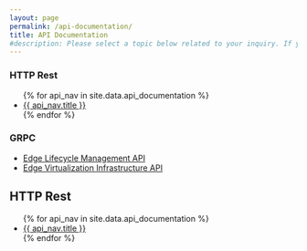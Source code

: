 ```yaml
---
layout: page
permalink: /api-documentation/
title: API Documentation
#description: Please select a topic below related to your inquiry. If you don’t find what you need, fill out the Intel® Smart Edge Open contact form.
---
```

<link rel="stylesheet" type="text/css" href="/swagger-ui/swagger-ui.css" >
<section class="inner-page-padding" id="swagger-ui">
    <!--<div class="contentArea2">
		<div class="api-col-wrap">
			<div class="api-col-left">
                <h2>
                    <a href="/api-documentation/" class="backBtn" style="font-size:16px;"><span>&#60;</span> API Documentation</a>
                </h2>
            </div>
			<div class="api-col-right">
				<select name="program" id="program" class="form-control">
					<option value="">Select API</option>
					<option <?php if(!empty($DropSelectedEaa)){ echo $DropSelectedEaa; } else{ echo ''; } ?> value='agent-auth'>Edge Application API</option>
					<option <?php if(!empty($DropSelectedController)){ echo $DropSelectedController; } else{ echo ''; } ?> value='controller'>Controller API</option>
					<option <?php if(!empty($DropSelectedAuth)){ echo $DropSelectedAuth; } else{ echo ''; } ?> value='edge-auth'>Edge Application Authentication API</option>
					<option <?php if(!empty($DropSelectedCups)){ echo $DropSelectedCups; } else{ echo ''; } ?> value='api-cups'>Core Network Configuration API</option>
					<option <?php if(!empty($DropSelectedAF)){ echo $DropSelectedAF; } else{ echo ''; } ?> value='af'>5G APPLICATION FUNCTION (AF)</option>
					<option <?php if(!empty($DropSelectedNef)){ echo $DropSelectedNef; } else{ echo ''; } ?> value='nef'>5G NETWORK EXPOSURE FUNCTION (NEF)</option>
					<option <?php if(!empty($DropSelected5goam)){ echo $DropSelected5goam; } else{ echo ''; } ?> value='5goam'>5G OAM</option>	
					<option <?php if(!empty($DropSelectedemco)){ echo $DropSelectedemco; } else{ echo ''; } ?> value='emco'>EMCO</option>
				</select>
			</div>
		</div>
		<div class="api-description"></div>
	</div>-->
    <div class="boxHead boxHeadExplore boxAPI uk-child-width-1-3@m uk-grid-match uk-text-center uk-margin-medium-top uk-grid uk-grid-stack" data-uk-grid="">
        <div class="uk-first-column">
            <div class="boxHeadBox uk-card uk-card-default uk-box-shadow-medium uk-card-hover uk-card-body uk-inline border-radius-large border-xlight">
                <h3 class="uk-card-title">HTTP Rest</h3>
                <ul>
					{% for api_nav in site.data.api_documentation %}
                    <li class="fa-angle-right"><a href="{{ api_nav.url }}" title="{{ api_nav.title }}">{{ api_nav.title }}</a></li>
                    {% endfor %}
                </ul>
            </div>
        </div>
        <div>
            <div class="boxHeadBox uk-card uk-card-default uk-box-shadow-medium uk-card-hover uk-card-body uk-inline border-radius-large border-xlight">
                <h3 class="uk-card-title">GRPC</h3>
                <ul>
					<li class="fa-angle-right"><a href="" title="Edge Lifecycle Management API">Edge Lifecycle Management API</a></li>
                    <li class="fa-angle-right"><a href="" title="Edge Virtualization Infrastructure API">Edge Virtualization Infrastructure API</a></li>
                </ul>
            </div>
        </div>
    </div>
	<div class="container">
		<div id="developer-views" class="developer-wrap">
			<div class="row">
				<div class="right">
					<div id="apidoc" class="developerSection">
                        <!--<h1 class="main-heading">API Documentation</h1>-->
						<div class="apidoc-wrap">
							<div class="apidoc-box">
								<h2 class="h2-smaller">HTTP Rest</h2>
								<ul class="docsList">
                                    {% for api_nav in site.data.api_documentation %}
                                        <li class="fa-angle-right"><a href="{{ api_nav.url }}" title="{{ api_nav.title }}">{{ api_nav.title }}</a></li>
                                    {% endfor %}
								</ul>
							</div>
						</div>
					</div>
				</div>
			</div>
		</div>
	</div>
</section>

<!--Swagger Api Code Start Here  -->  
<script src="https://code.jquery.com/jquery-3.4.1.min.js" integrity="sha256-CSXorXvZcTkaix6Yvo6HppcZGetbYMGWSFlBw8HfCJo=" crossorigin="anonymous"></script>
<script src="/swagger-ui/swagger-ui-bundle.js"> </script>
<script src="/swagger-ui/swagger-ui-standalone-preset.js"> </script>

<script type="text/javascript">
    var swag_url = "";
    var apiUrl = new URL(window.location.href);
    apiUrl = apiUrl.searchParams.get("api");

    if(apiUrl != null){
        switch(apiUrl) {
            case 'eaa':
                swag_url = 'https://raw.githubusercontent.com/open-ness/specs/master/schema/eaa/eaa.swagger.json';
            break;
            case 'controller':
                swag_url = 'https://raw.githubusercontent.com/open-ness/specs/master/schema/controller/api.swagger.json';
            break;
            case 'auth':
                swag_url = 'https://raw.githubusercontent.com/open-ness/specs/master/schema/auth/auth.swagger.json';
            break;
            case 'cups':
                swag_url = 'https://raw.githubusercontent.com/open-ness/specs/master/schema/cups/cups.swagger.json';
            break;
            case 'af':
                swag_url = 'https://raw.githubusercontent.com/open-ness/specs/master/schema/af/af.openapi.yaml';
            break;
            case 'nef':
                swag_url = 'https://raw.githubusercontent.com/open-ness/specs/master/schema/nef/nef_traffic_influence_openapi.yaml';
            break;
            case '5goam':
                swag_url = 'https://raw.githubusercontent.com/open-ness/specs/master/schema/5goam/5goam.swagger.yaml';
            break;
            case 'emco':
                swag_url = 'https://raw.githubusercontent.com/open-ness/EMCO/main/docs/emco_apis.yaml';
            break;
        }
        if(swag_url != ''){
            window.swaggerUi = SwaggerUIBundle({
                url: swag_url,
                dom_id: '#swagger-ui',
                deepLinking: true,
                validatorUrl: null,  
                presets: [
                    SwaggerUIBundle.presets.apis,
                    SwaggerUIStandalonePreset
                ],
                plugins: [
                    SwaggerUIBundle.plugins.DownloadUrl
                ],
                layout: "StandaloneLayout"
            });

            //Hide Information Div
            //$(".information-container .wrapper").css("display", "none");
        }
    }
</script>
